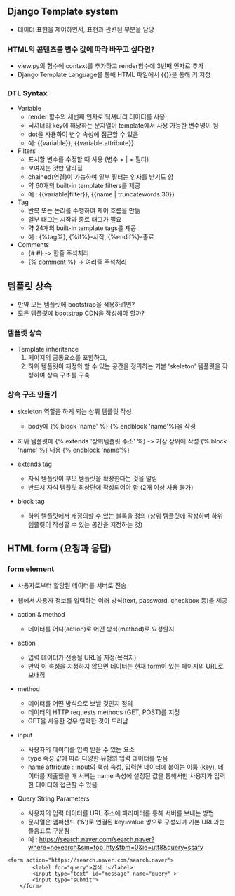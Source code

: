 ## Django Template system
- 데이터 표현을 제어하면서, 표현과 관련된 부분을 담당
### HTML의 콘텐츠를 변수 값에 따라 바꾸고 싶다면?
- view.py의 함수에 context를 추가하고 render함수에 3번째 인자로 추가
- Django Template Language를 통해 HTML 파일에서 {{}}을 통해 키 지정

### DTL Syntax
- Variable
    - render 함수의 세번째 인자로 딕셔너리 데이터를 사용
    - 딕셔너리 key에 해당하는 문자열이 template에서 사용 가능한 변수명이 됨
    - dot을 사용하여 변수 속성에 접근할 수 있음
    - 예: {{variable}}, {{variable.attribute}}
- Filters
    - 표시할 변수를 수정할 때 사용 (변수 + | + 필터) 
    - 보여지는 것만 달라짐
    - chained(연결)이 가능하며 일부 필터는 인자를 받기도 함
    - 약 60개의 built-in template filters를 제공
    - 예 : {{variable|filter}}, {{name | truncatewords:30}}
- Tag
    - 반복 또는 논리를 수행하여 제어 흐름을 만듦
    - 일부 태그는 시작과 종료 태그가 필요
    - 약 24개의 built-in template tags를 제공
    - 예 : {%tag%}, {%if%}-시작, {%endif%}-종료
- Comments
    - {# #} -> 한줄 주석처리
    - {% comment %} -> 여러줄 주석처리

## 템플릿 상속
- 만약 모든 템플릿에 bootstrap을 적용하려면?
- 모든 템플릿에 bootstrap CDN을 작성해야 할까?

### 템플릿 상속
- Template inheritance
    1.  페이지의 공통요소를 포함하고, 
    2. 하위 템플릿이 재정의 할 수 있는 공간을 정의하는 기본 'skeleton' 템플릿을 작성하여 상속 구조를 구축

### 상속 구조 만들기
- skeleton 역할을 하게 되는 상위 템플릿 작성
    - body에 {% block 'name' %} {% endblock 'name'%}을 작성
- 하위 템플릿에 {% extends '상위템플릿 주소' %} -> 가장 상위에 작성
    {% block 'name' %} 내용 {% endblock 'name'%}

- extends tag
    - 자식 템플릿이 부모 템플릿을 확장한다는 것을 알림
    - 반드시 자식 템플릿 최상단에 작성되어야 함 (2개 이상 사용 불가)
 
- block tag
    - 하위 템플릿에서 재정의할 수 있는 블록을 정의 (상위 템플릿에 작성하며 하위 템플릿이 작성할 수 있는 공간을 지정하는 것)

## HTML form (요청과 응답)
### form element
- 사용자로부터 할당된 데이터를 서버로 전송
- 웹에서 사용자 정보를 입력하는 여러 방식(text, password, checkbox 등)을 제공

- action & method
    - 데이터를 어디(action)로 어떤 방식(method)로 요청할지

- action
    - 입력 데이터가 전송될 URL을 지정(목적지)
    - 만약 이 속성을 지정하지 않으면 데이터는 현재 form이 있는 페이지의 URL로 보내짐
- method
    - 데이터를 어떤 방식으로 보낼 것인지 정의
    - 데이터의 HTTP requests methods (GET, POST)를 지정
    - GET을 사용한 경우 입력한 것이 드러남
- input
    - 사용자의 데이터를 입력 받을 수 있는 요소
    - type 속성 값에 따라 다양한 유형의 입력 데이터를 받음
    - name attribute : input의 핵심 속성, 입력한 데이터에 붙이는 이름 (key), 데이터를 제출했을 때 서버는 name 속성에 설정된 값을 통해서만 사용자가 입력한 데이터에 접근할 수 있음
- Query String Parameters
    - 사용자의 입력 데이터를 URL 주소에 파라미터를 통해 서버를 보내는 방법
    - 문자열은 앰퍼샌드 ('&')로 연결된 key=value 쌍으로 구성되며 기본 URL과는 물음표로 구분됨
    - 예 : https://search.naver.com/search.naver?where=nexearch&sm=top_hty&fbm=0&ie=utf8&query=ssafy

```
<form action="https://search.naver.com/search.naver">
        <label for="query">검색 :</label>
        <input type="text" id="message" name="query" >
        <input type="submit">
    </form>
```